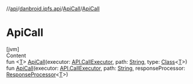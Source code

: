 //[api](../../index.md)/[danbroid.ipfs.api](../index.md)/[ApiCall](index.md)/[ApiCall](-api-call.md)



# ApiCall  
[jvm]  
Content  
fun <[T](index.md)> [ApiCall](-api-call.md)(executor: [API.CallExecutor](../-a-p-i/-call-executor/index.md), path: [String](https://kotlinlang.org/api/latest/jvm/stdlib/kotlin/-string/index.html), type: [Class](https://docs.oracle.com/javase/8/docs/api/java/lang/Class.html)<[T](index.md)>)  
fun [ApiCall](-api-call.md)(executor: [API.CallExecutor](../-a-p-i/-call-executor/index.md), path: [String](https://kotlinlang.org/api/latest/jvm/stdlib/kotlin/-string/index.html), responseProcessor: [ResponseProcessor](../index.md#danbroid.ipfs.api/ResponseProcessor///PointingToDeclaration/)<[T](index.md)>)  



